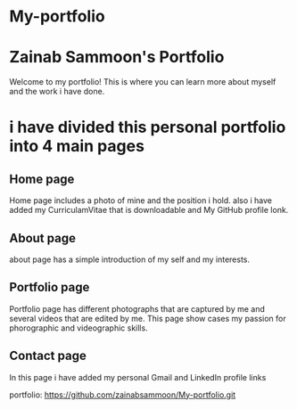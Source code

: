 # My-portfolio
# Zainab Sammoon's Portfolio
Welcome to my portfolio! This is where you can learn more about myself and the work i have done.

# i have divided this personal portfolio into 4 main pages
## Home page
Home page includes a photo of mine and the position i hold. also i have added my CurriculamVitae that is downloadable and My GitHub profile lonk.

## About page
about page has a simple introduction of my self and my interests. 

## Portfolio page
Portfolio page has different photographs that are captured by me and several videos that are edited by me. This page show cases my passion for phorographic and videographic skills. 

## Contact page
In this page i have added my personal Gmail and LinkedIn profile links 

portfolio: https://github.com/zainabsammoon/My-portfolio.git
